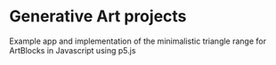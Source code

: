 # Generative Art projects

Example app and implementation of the minimalistic triangle range for ArtBlocks in Javascript using p5.js

